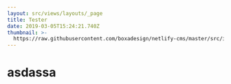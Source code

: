 ```yaml
---
layout: src/views/layouts/_page
title: Tester
date: 2019-03-05T15:24:21.740Z
thumbnail: >-
  https://raw.githubusercontent.com/boxadesign/netlify-cms/master/src/images/ons-logo.svg?sanitize=true
---
```

# asdassa
